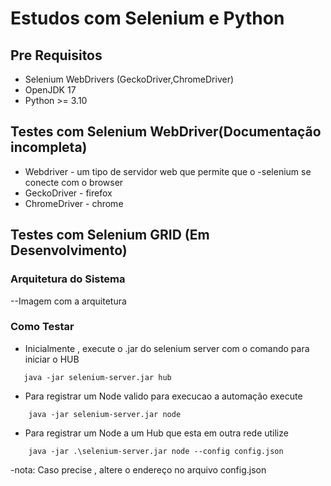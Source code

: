 

# Estudos com Selenium e Python


## Pre Requisitos
 - Selenium WebDrivers (GeckoDriver,ChromeDriver)
 - OpenJDK 17
 - Python >= 3.10



## Testes com Selenium WebDriver(Documentação incompleta)

- Webdriver - um tipo de servidor web que permite que o -selenium se conecte com o browser
- GeckoDriver - firefox
- ChromeDriver - chrome

## Testes com Selenium GRID (Em Desenvolvimento)

### Arquitetura do Sistema 
 --Imagem com a arquitetura

### Como Testar
 - Inicialmente , execute o .jar do selenium server com o comando para iniciar o HUB


 ```
    java -jar selenium-server.jar hub
 ```

- Para registrar um Node valido para execucao a automação execute

```
    java -jar selenium-server.jar node
```

- Para registrar um Node a um Hub que esta em outra rede utilize
```
    java -jar .\selenium-server.jar node --config config.json
```
-nota: Caso precise , altere o endereço no arquivo config.json
